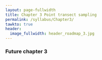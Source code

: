 ```yaml
---
layout: page-fullwidth
title: Chapter 3 Point transect sampling
permalink: /syllabus/Chapter3/
tawkto: true
header:
  image_fullwidth: header_roadmap_3.jpg
---
```


### Future chapter 3
